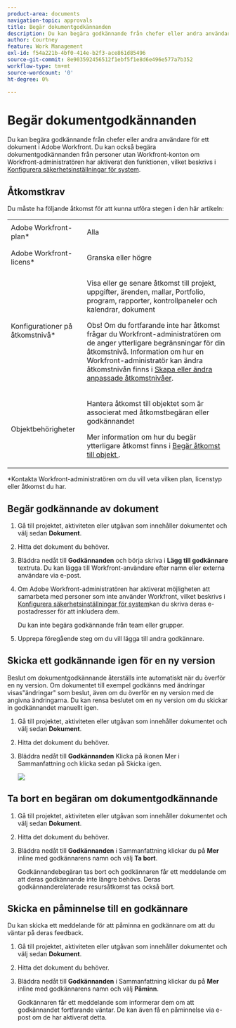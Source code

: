 ```yaml
---
product-area: documents
navigation-topic: approvals
title: Begär dokumentgodkännanden
description: Du kan begära godkännande från chefer eller andra användare för ett dokument i Adobe Workfront. Du kan också begära dokumentgodkännanden från personer utan Workfront-konton om Workfront-administratören har aktiverat den funktionen, enligt beskrivningen i Konfigurera systemsäkerhetsinställningar.
author: Courtney
feature: Work Management
exl-id: f54a221b-4bf0-414e-b2f3-ace861d85496
source-git-commit: 8e903592456512f1ebf5f1e8d6e496e577a7b352
workflow-type: tm+mt
source-wordcount: '0'
ht-degree: 0%

---
```


# Begär dokumentgodkännanden

Du kan begära godkännande från chefer eller andra användare för ett dokument i Adobe Workfront. Du kan också begära dokumentgodkännanden från personer utan Workfront-konton om Workfront-administratören har aktiverat den funktionen, vilket beskrivs i [Konfigurera säkerhetsinställningar för system](../../administration-and-setup/manage-workfront/security/configure-security-preferences.md).

## Åtkomstkrav

Du måste ha följande åtkomst för att kunna utföra stegen i den här artikeln:

<table style="table-layout:auto"> 
 <col> 
 <col> 
 <tbody> 
  <tr> 
   <td role="rowheader">Adobe Workfront-plan*</td> 
   <td> <p>Alla</p> </td> 
  </tr> 
  <tr> 
   <td role="rowheader">Adobe Workfront-licens*</td> 
   <td> <p>Granska eller högre</p> </td> 
  </tr> 
  <tr> 
   <td role="rowheader">Konfigurationer på åtkomstnivå*</td> 
   <td> <p>Visa eller ge senare åtkomst till projekt, uppgifter, ärenden, mallar, Portfolio, program, rapporter, kontrollpaneler och kalendrar, dokument</p> <p>Obs! Om du fortfarande inte har åtkomst frågar du Workfront-administratören om de anger ytterligare begränsningar för din åtkomstnivå. Information om hur en Workfront-administratör kan ändra åtkomstnivån finns i <a href="../../administration-and-setup/add-users/configure-and-grant-access/create-modify-access-levels.md" class="MCXref xref">Skapa eller ändra anpassade åtkomstnivåer</a>.</p> </td> 
  </tr> 
  <tr> 
   <td role="rowheader">Objektbehörigheter</td> 
   <td> <p>Hantera åtkomst till objektet som är associerat med åtkomstbegäran eller godkännandet </p> <p>Mer information om hur du begär ytterligare åtkomst finns i <a href="../../workfront-basics/grant-and-request-access-to-objects/request-access.md" class="MCXref xref">Begär åtkomst till objekt </a>.</p> </td> 
  </tr> 
 </tbody> 
</table>

&#42;Kontakta Workfront-administratören om du vill veta vilken plan, licenstyp eller åtkomst du har.

## Begär godkännande av dokument

1. Gå till projektet, aktiviteten eller utgåvan som innehåller dokumentet och välj sedan **Dokument**.
1. Hitta det dokument du behöver.

1. Bläddra nedåt till **Godkännanden** och börja skriva i **Lägg till godkännare** textruta. Du kan lägga till Workfront-användare efter namn eller externa användare via e-post.

1. Om Adobe Workfront-administratören har aktiverat möjligheten att samarbeta med personer som inte använder Workfront, vilket beskrivs i [Konfigurera säkerhetsinställningar för system](../../administration-and-setup/manage-workfront/security/configure-security-preferences.md)kan du skriva deras e-postadresser för att inkludera dem.

   Du kan inte begära godkännande från team eller grupper.

1. Upprepa föregående steg om du vill lägga till andra godkännare.

## Skicka ett godkännande igen för en ny version

Beslut om dokumentgodkännande återställs inte automatiskt när du överför en ny version. Om dokumentet till exempel godkänns med ändringar visas&quot;ändringar&quot; som beslut, även om du överför en ny version med de angivna ändringarna. Du kan rensa beslutet om en ny version om du skickar in godkännandet manuellt igen.

1. Gå till projektet, aktiviteten eller utgåvan som innehåller dokumentet och välj sedan **Dokument**.
1. Hitta det dokument du behöver.

1. Bläddra nedåt till **Godkännanden** Klicka på ikonen Mer i Sammanfattning och klicka sedan på Skicka igen.

   ![](assets/nwe-resubmit-approval-350x149.png)

## Ta bort en begäran om dokumentgodkännande

1. Gå till projektet, aktiviteten eller utgåvan som innehåller dokumentet och välj sedan **Dokument**.
1. Hitta det dokument du behöver.

1. Bläddra nedåt till **Godkännanden** i Sammanfattning klickar du på **Mer** inline med godkännarens namn och välj **Ta bort**.

   Godkännandebegäran tas bort och godkännaren får ett meddelande om att deras godkännande inte längre behövs. Deras godkännanderelaterade resursåtkomst tas också bort.

## Skicka en påminnelse till en godkännare

Du kan skicka ett meddelande för att påminna en godkännare om att du väntar på deras feedback.

1. Gå till projektet, aktiviteten eller utgåvan som innehåller dokumentet och välj sedan **Dokument**.
1. Hitta det dokument du behöver.

1. Bläddra nedåt till **Godkännanden** i Sammanfattning klickar du på **Mer** inline med godkännarens namn och välj **Påminn**.

   Godkännaren får ett meddelande som informerar dem om att godkännandet fortfarande väntar. De kan även få en påminnelse via e-post om de har aktiverat detta.
